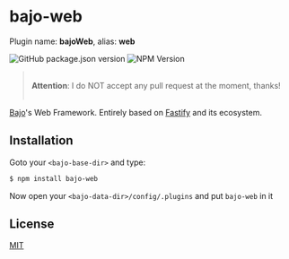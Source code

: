# bajo-web

Plugin name: **bajoWeb**, alias: **web**

![GitHub package.json version](https://img.shields.io/github/package-json/v/ardhi/bajo-web) ![NPM Version](https://img.shields.io/npm/v/bajo-web)

> <br />**Attention**: I do NOT accept any pull request at the moment, thanks!<br /><br />

[Bajo](https://github.com/ardhi/bajo)'s Web Framework. Entirely based on [Fastify](https://github.com/fastify/fastify) and its ecosystem.

## Installation

Goto your ```<bajo-base-dir>``` and type:

```bash
$ npm install bajo-web
```

Now open your ```<bajo-data-dir>/config/.plugins``` and put ```bajo-web``` in it

## License

[MIT](LICENSE)
